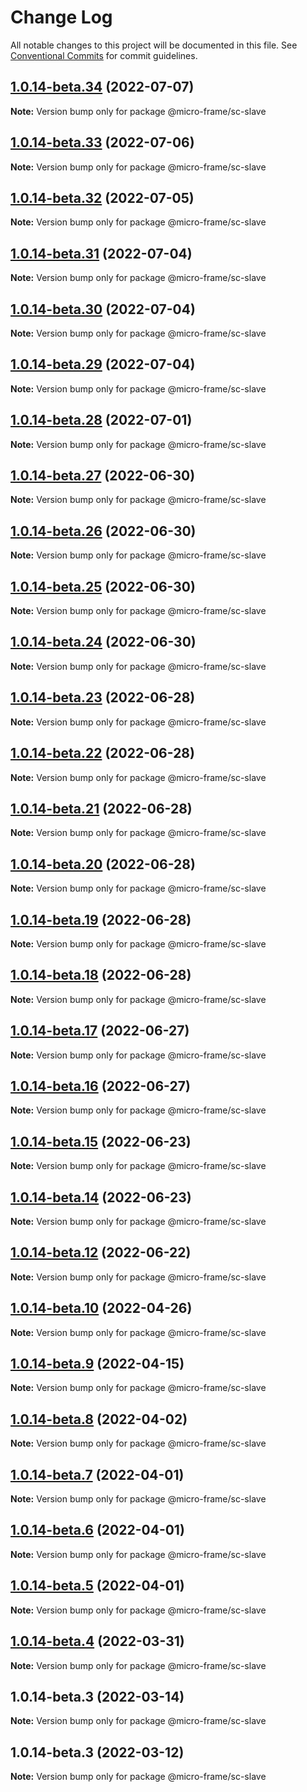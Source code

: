 # Change Log

All notable changes to this project will be documented in this file.
See [Conventional Commits](https://conventionalcommits.org) for commit guidelines.

## [1.0.14-beta.34](https://bsgit28/bgtech-fe/micro-basic/compare/@micro-frame/sc-slave@1.0.14-beta.33...@micro-frame/sc-slave@1.0.14-beta.34) (2022-07-07)

**Note:** Version bump only for package @micro-frame/sc-slave





## [1.0.14-beta.33](https://bsgit28/bgtech-fe/micro-basic/compare/@micro-frame/sc-slave@1.0.14-beta.32...@micro-frame/sc-slave@1.0.14-beta.33) (2022-07-06)

**Note:** Version bump only for package @micro-frame/sc-slave





## [1.0.14-beta.32](https://bsgit28/bgtech-fe/micro-basic/compare/@micro-frame/sc-slave@1.0.14-beta.31...@micro-frame/sc-slave@1.0.14-beta.32) (2022-07-05)

**Note:** Version bump only for package @micro-frame/sc-slave





## [1.0.14-beta.31](https://bsgit28/bgtech-fe/micro-basic/compare/@micro-frame/sc-slave@1.0.14-beta.30...@micro-frame/sc-slave@1.0.14-beta.31) (2022-07-04)

**Note:** Version bump only for package @micro-frame/sc-slave





## [1.0.14-beta.30](https://bsgit28/bgtech-fe/micro-basic/compare/@micro-frame/sc-slave@1.0.14-beta.29...@micro-frame/sc-slave@1.0.14-beta.30) (2022-07-04)

**Note:** Version bump only for package @micro-frame/sc-slave





## [1.0.14-beta.29](https://bsgit28/bgtech-fe/micro-basic/compare/@micro-frame/sc-slave@1.0.14-beta.28...@micro-frame/sc-slave@1.0.14-beta.29) (2022-07-04)

**Note:** Version bump only for package @micro-frame/sc-slave





## [1.0.14-beta.28](https://bsgit28/bgtech-fe/micro-basic/compare/@micro-frame/sc-slave@1.0.14-beta.27...@micro-frame/sc-slave@1.0.14-beta.28) (2022-07-01)

**Note:** Version bump only for package @micro-frame/sc-slave





## [1.0.14-beta.27](https://bsgit28/bgtech-fe/micro-basic/compare/@micro-frame/sc-slave@1.0.14-beta.26...@micro-frame/sc-slave@1.0.14-beta.27) (2022-06-30)

**Note:** Version bump only for package @micro-frame/sc-slave





## [1.0.14-beta.26](https://bsgit28/bgtech-fe/micro-basic/compare/@micro-frame/sc-slave@1.0.14-beta.25...@micro-frame/sc-slave@1.0.14-beta.26) (2022-06-30)

**Note:** Version bump only for package @micro-frame/sc-slave





## [1.0.14-beta.25](https://bsgit28/bgtech-fe/micro-basic/compare/@micro-frame/sc-slave@1.0.14-beta.24...@micro-frame/sc-slave@1.0.14-beta.25) (2022-06-30)

**Note:** Version bump only for package @micro-frame/sc-slave





## [1.0.14-beta.24](https://bsgit28/bgtech-fe/micro-basic/compare/@micro-frame/sc-slave@1.0.14-beta.23...@micro-frame/sc-slave@1.0.14-beta.24) (2022-06-30)

**Note:** Version bump only for package @micro-frame/sc-slave





## [1.0.14-beta.23](https://bsgit28/bgtech-fe/micro-basic/compare/@micro-frame/sc-slave@1.0.14-beta.22...@micro-frame/sc-slave@1.0.14-beta.23) (2022-06-28)

**Note:** Version bump only for package @micro-frame/sc-slave





## [1.0.14-beta.22](https://bsgit28/bgtech-fe/micro-basic/compare/@micro-frame/sc-slave@1.0.14-beta.21...@micro-frame/sc-slave@1.0.14-beta.22) (2022-06-28)

**Note:** Version bump only for package @micro-frame/sc-slave





## [1.0.14-beta.21](https://bsgit28/bgtech-fe/micro-basic/compare/@micro-frame/sc-slave@1.0.14-beta.20...@micro-frame/sc-slave@1.0.14-beta.21) (2022-06-28)

**Note:** Version bump only for package @micro-frame/sc-slave





## [1.0.14-beta.20](https://bsgit28/bgtech-fe/micro-basic/compare/@micro-frame/sc-slave@1.0.14-beta.19...@micro-frame/sc-slave@1.0.14-beta.20) (2022-06-28)

**Note:** Version bump only for package @micro-frame/sc-slave





## [1.0.14-beta.19](https://bsgit28/bgtech-fe/micro-basic/compare/@micro-frame/sc-slave@1.0.14-beta.18...@micro-frame/sc-slave@1.0.14-beta.19) (2022-06-28)

**Note:** Version bump only for package @micro-frame/sc-slave





## [1.0.14-beta.18](https://bsgit28/bgtech-fe/micro-basic/compare/@micro-frame/sc-slave@1.0.14-beta.17...@micro-frame/sc-slave@1.0.14-beta.18) (2022-06-28)

**Note:** Version bump only for package @micro-frame/sc-slave





## [1.0.14-beta.17](https://bsgit28/bgtech-fe/micro-basic/compare/@micro-frame/sc-slave@1.0.14-beta.16...@micro-frame/sc-slave@1.0.14-beta.17) (2022-06-27)

**Note:** Version bump only for package @micro-frame/sc-slave





## [1.0.14-beta.16](https://bsgit28/bgtech-fe/micro-basic/compare/@micro-frame/sc-slave@1.0.14-beta.15...@micro-frame/sc-slave@1.0.14-beta.16) (2022-06-27)

**Note:** Version bump only for package @micro-frame/sc-slave





## [1.0.14-beta.15](https://bsgit28/bgtech-fe/micro-basic/compare/@micro-frame/sc-slave@1.0.14-beta.14...@micro-frame/sc-slave@1.0.14-beta.15) (2022-06-23)

**Note:** Version bump only for package @micro-frame/sc-slave





## [1.0.14-beta.14](https://bsgit28/bgtech-fe/micro-basic/compare/@micro-frame/sc-slave@1.0.14-beta.12...@micro-frame/sc-slave@1.0.14-beta.14) (2022-06-23)

**Note:** Version bump only for package @micro-frame/sc-slave





## [1.0.14-beta.12](https://bsgit28/bgtech-fe/micro-basic/compare/@micro-frame/sc-slave@1.0.14-beta.10...@micro-frame/sc-slave@1.0.14-beta.12) (2022-06-22)

**Note:** Version bump only for package @micro-frame/sc-slave





## [1.0.14-beta.10](https://bsgit28/bgtech-fe/micro-basic/compare/@micro-frame/sc-slave@1.0.14-beta.9...@micro-frame/sc-slave@1.0.14-beta.10) (2022-04-26)

**Note:** Version bump only for package @micro-frame/sc-slave





## [1.0.14-beta.9](https://bsgit28/bgtech-fe/micro-basic/compare/@micro-frame/sc-slave@1.0.14-beta.8...@micro-frame/sc-slave@1.0.14-beta.9) (2022-04-15)

**Note:** Version bump only for package @micro-frame/sc-slave





## [1.0.14-beta.8](https://bsgit28/bgtech-fe/micro-basic/compare/@micro-frame/sc-slave@1.0.14-beta.7...@micro-frame/sc-slave@1.0.14-beta.8) (2022-04-02)

**Note:** Version bump only for package @micro-frame/sc-slave





## [1.0.14-beta.7](https://bsgit28/bgtech-fe/micro-basic/compare/@micro-frame/sc-slave@1.0.14-beta.6...@micro-frame/sc-slave@1.0.14-beta.7) (2022-04-01)

**Note:** Version bump only for package @micro-frame/sc-slave





## [1.0.14-beta.6](https://bsgit28/bgtech-fe/micro-basic/compare/@micro-frame/sc-slave@1.0.14-beta.5...@micro-frame/sc-slave@1.0.14-beta.6) (2022-04-01)

**Note:** Version bump only for package @micro-frame/sc-slave





## [1.0.14-beta.5](https://bsgit28/bgtech-fe/micro-basic/compare/@micro-frame/sc-slave@1.0.14-beta.4...@micro-frame/sc-slave@1.0.14-beta.5) (2022-04-01)

**Note:** Version bump only for package @micro-frame/sc-slave





## [1.0.14-beta.4](https://bsgit28/bgtech-fe/micro-basic/compare/@micro-frame/sc-slave@1.0.14-beta.3...@micro-frame/sc-slave@1.0.14-beta.4) (2022-03-31)

**Note:** Version bump only for package @micro-frame/sc-slave





## 1.0.14-beta.3 (2022-03-14)

**Note:** Version bump only for package @micro-frame/sc-slave





## 1.0.14-beta.3 (2022-03-12)

**Note:** Version bump only for package @micro-frame/sc-slave
